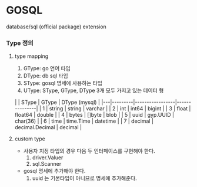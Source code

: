# GOSQL

database/sql (official package) extension

### Type 정의

1. type mapping
    1. GType: go 언어 타입
    2. DType: db sql 타입
    3. SType: gosql 명세에 사용하는 타입
    4. UType: SType, GType, DType 3개 모두 가지고 있는 데이터 형

   |   | SType   | GType           | DType (mysql) |
                  |---|---------|-----------------|---------------|
   | 1 | string  | string          | varchar       |
   | 2 | int     | int64           | bigint        |
   | 3 | float   | float64         | double        |
   | 4 | bytes   | []byte          | blob          |
   | 5 | uuid    | gyp.UUID        | char(36)      |
   | 6 | time    | time.Time       | datetime      |
   |   7 | decimal | decimal.Decimal | decimal       |


2. custom type
    * 사용자 지정 타입의 경우 다음 두 인터페이스를 구현해야 한다.
        1. driver.Valuer
        2. sql.Scanner
    * gosql 명세에 추가해야 한다.
        1. uuid 는 기본타입이 아니므로 명세에 추가해준다.

